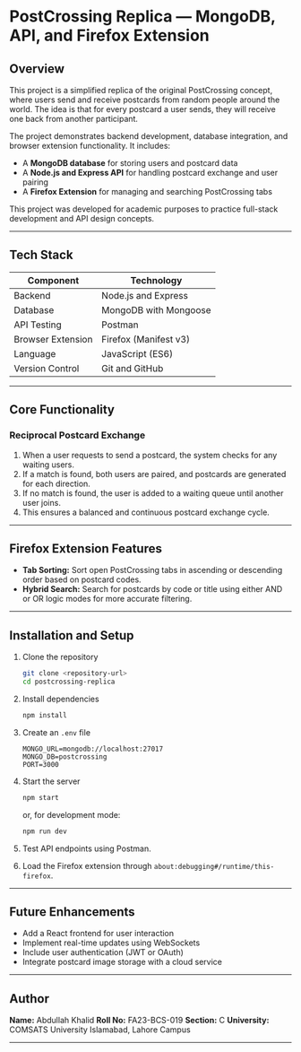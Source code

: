 <!-- # 🌍 PostCrossing Replica — MongoDB + API + Firefox Extension

# What is PostCrossing?
PostCrossing is a real-world website where:

Users register and create profiles with their addresses
Users request to "send a card" and receive a random recipient's address
Users physically mail postcards to the recipient
Once the recipient receives and registers the postcard, the sender becomes eligible to receive a postcard from another random user
This creates a continuous cycle of postcard exchange worldwide

# 🎯 Project Overview
This project is a comprehensive mock implementation of PostCrossing.com, a platform where users can send and receive postcards from random strangers around the world. The core concept is simple yet elegant: for every postcard you send, you receive one back from someone else.

# It includes:
- A **MongoDB mock database** for managing users and postcards.
- A **Node.js + Express API** for CRUD operations and reciprocal postcard sending.
- A **Firefox Extension** for sorting and hybrid searching PostCrossing URLs open in browser tabs.

This project was built for academic purposes to demonstrate API design, database modeling, and browser extension development.

## 🖥️ Tech Stack

| **Component**           | **Technology / Tool**                         |
|--------------------------|----------------------------------------------|
| **Backend**              | Node.js + Express                            |
| **Database**             | MongoDB (Compass + Mongoose)                 |
| **API Testing**          | Postman                                      |
| **Browser Extension**    | Firefox (Manifest v3)                        |
| **Programming Language** | JavaScript (ES6)                             |
| **Version Control**      | Git & GitHub                                 |
| **Environment Variables**| `.env` file with MongoDB connection URL      |

---

# ⚙️ Features Implemented
## 🔁 Reciprocal Postcard Logic
  ### How It Works
    The reciprocal matching system is the core feature of PostCrossing. Here's the detailed workflow:

  ### Scenario 1: Successful Pairing
    1.User A sends request → System checks PendingSends collection
    2.User B found in queue → System pairs them together
    3.Two postcards created:
      Postcard 1: User A → User B
      Postcard 2: User B → User A
    4.Both users receive addresses and can mail physical postcards
    5.User B removed from queue

  ### Scenario 2: No Match Available
    1.User A sends request → System checks PendingSends collection
    2.No users in queue → Cannot pair
    3.User A added to queue → Waits for next user
    4.Next user will be paired with User A

## 🦊 Firefox Extension
### Overview
  The Firefox Extension adds powerful tab management capabilities specifically for PostCrossing postcard pages.

### Features Implemented
  1. Tab Sorting
    Sort postcard tabs in ascending or descending order
    Sorts by card number (e.g., CL-34269 < CN-4087990 < US-11797804)
    Handles country codes and numbers separately for accurate sorting

  2. Hybrid Search ⭐ (Bonus Feature)
    Combines two criteria:
      URL-based search: Matches postcard code (e.g., CN-4087990)
      Title-based search: Matches words in page title (e.g., “Postcard CN”)

      Two search modes:
        AND Mode: Match both title AND code
        OR Mode: Match either title OR code


# 📦 Installation & Setup
## ⚙️ Prerequisites
- **Node.js:** v14 or higher  
- **MongoDB:** v4.4 or higher  
- **Firefox Browser:** Required for testing the extension  
- **Postman:** For API testing  
- **MongoDB Compass:** For viewing and managing database


### Step 1: Clone Repository
git clone <your-repository-url>
cd postcrossing-mock-project

### Step 2: Install Dependencies
npm install

### Step 3: Setup environment
MONGO_URL=mongodb://localhost:27017
MONGO_DB=postcrossing
PORT=3000


### Step 4: Start the Server
  ### Development mode
    npm start
  ### Or with nodemon (auto-restart)
    npm run dev
  
  ### Once connected, you’ll see:
    ✅ MongoDB connected
    🚀 Server running on http://localhost:3000

### Step 5: Testing with Postman
  1. Start the backend server
  2. Open Postman
  3. Use the above endpoints (base URL: [http://localhost:3000](http://localhost:3000))
  4. Send requests using POST / GET methods
  5. Verify results in MongoDB Compass

## FireFox Extension
### Step 6: Load Firefox Extension
  1. Open Firefox
  2. Navigate to about:debugging#/runtime/this-firefox
  3. Click "Load Temporary Add-on..."
  4. Select manifest.json from extension folder
  5. Extension icon appears in toolbar

---

# 🧠 Optional Future Improvements

- Add React frontend for visualizing users and postcards.
- Implement WebSocket for real-time card updates.
- Add authentication (JWT / OAuth).
- Store postcard images using Cloudinary or Firebase.

---

# 🏁 Conclusion

This project fulfills all requirements of the given assignment:

✅ **Schema Design** — Completed  
✅ **API Design** — Multiple routes implemented  
✅ **Implementation Correctness** — Reciprocal sending working  
✅ **Documentation** — Provided  
✅ **Firefox Extension** — Sorting + Hybrid Search implemented  

---

# 👨‍💻 Author Information
**Name:** Abdullah Khalid  
**Roll No:** FA23-BCS-019  
**Section:** C  
**Institution:** COMSATS University Islamabad (Lahore Campus)  
**Program:** BS Computer Science -->


# PostCrossing Replica — MongoDB, API, and Firefox Extension

## Overview

This project is a simplified replica of the original PostCrossing concept, where users send and receive postcards from random people around the world. The idea is that for every postcard a user sends, they will receive one back from another participant.

The project demonstrates backend development, database integration, and browser extension functionality. It includes:

* A **MongoDB database** for storing users and postcard data
* A **Node.js and Express API** for handling postcard exchange and user pairing
* A **Firefox Extension** for managing and searching PostCrossing tabs

This project was developed for academic purposes to practice full-stack development and API design concepts.

---

## Tech Stack

| Component         | Technology            |
| ----------------- | --------------------- |
| Backend           | Node.js and Express   |
| Database          | MongoDB with Mongoose |
| API Testing       | Postman               |
| Browser Extension | Firefox (Manifest v3) |
| Language          | JavaScript (ES6)      |
| Version Control   | Git and GitHub        |

---

## Core Functionality

### Reciprocal Postcard Exchange

1. When a user requests to send a postcard, the system checks for any waiting users.
2. If a match is found, both users are paired, and postcards are generated for each direction.
3. If no match is found, the user is added to a waiting queue until another user joins.
4. This ensures a balanced and continuous postcard exchange cycle.

---

## Firefox Extension Features

* **Tab Sorting:** Sort open PostCrossing tabs in ascending or descending order based on postcard codes.
* **Hybrid Search:** Search for postcards by code or title using either AND or OR logic modes for more accurate filtering.

---

## Installation and Setup

1. Clone the repository

   ```bash
   git clone <repository-url>
   cd postcrossing-replica
   ```
2. Install dependencies

   ```bash
   npm install
   ```
3. Create an `.env` file

   ```
   MONGO_URL=mongodb://localhost:27017
   MONGO_DB=postcrossing
   PORT=3000
   ```
4. Start the server

   ```bash
   npm start
   ```

   or, for development mode:

   ```bash
   npm run dev
   ```
5. Test API endpoints using Postman.
6. Load the Firefox extension through `about:debugging#/runtime/this-firefox`.

---

## Future Enhancements

* Add a React frontend for user interaction
* Implement real-time updates using WebSockets
* Include user authentication (JWT or OAuth)
* Integrate postcard image storage with a cloud service

---

## Author

**Name:** Abdullah Khalid
**Roll No:** FA23-BCS-019
**Section:** C
**University:** COMSATS University Islamabad, Lahore Campus

---

